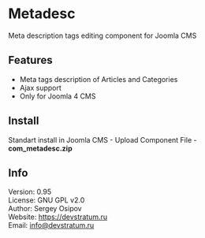 # Metadesc

Meta description tags editing component for Joomla CMS

## Features

* Meta tags description of Articles and Categories
* Ajax support
* Only for Joomla 4 CMS

## Install

Standart install in Joomla CMS - Upload Component File - **com_metadesc.zip**

## Info

Version: 0.95  
License: GNU GPL v2.0  
Author: Sergey Osipov  
Website: https://devstratum.ru  
Email: info@devstratum.ru 
